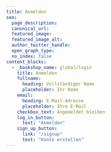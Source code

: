 ```yaml
---
title: Anmelden
seo:
  page_description:
  canonical_url:
  featured_image:
  featured_image_alt:
  author_twitter_handle:
  open_graph_type:
  no_index: false
content_blocks:
  - _bookshop_name: global/login
    title: Anmelden
    fullname:
      heading: Vollständiger Name
      placeholder: Ihr Name
    email:
      heading: E-Mail-Adresse
      placeholder: Ihre E-Mail
    checkbox_text: Angemeldet bleiben
    log_in_button:
      text: "Anmelden"
    sign_up_button:
      link: "/signup"
      text: "Konto erstellen"
---
```

